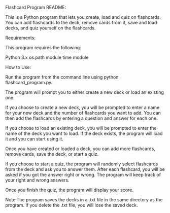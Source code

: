 Flashcard Program README:

This is a Python program that lets you create, load and quiz on flashcards. You can add flashcards to the deck, remove cards from it, save and load decks, and quiz yourself on the flashcards.

Requirements:

This program requires the following:

Python 3.x
os.path module
time module

How to Use:

Run the program from the command line using python flashcard_program.py.

The program will prompt you to either create a new deck or load an existing one.

If you choose to create a new deck, you will be prompted to enter a name for your new deck and the number of flashcards you want to add. You can then add the flashcards by entering a question and answer for each one.

If you choose to load an existing deck, you will be prompted to enter the name of the deck you want to load. If the deck exists, the program will load it and you can start using it.

Once you have created or loaded a deck, you can add more flashcards, remove cards, save the deck, or start a quiz.

If you choose to start a quiz, the program will randomly select flashcards from the deck and ask you to answer them. After each flashcard, you will be asked if you got the answer right or wrong. The program will keep track of your right and wrong answers.

Once you finish the quiz, the program will display your score.

Note
The program saves the decks in a .txt file in the same directory as the program. If you delete the .txt file, you will lose the saved deck.
